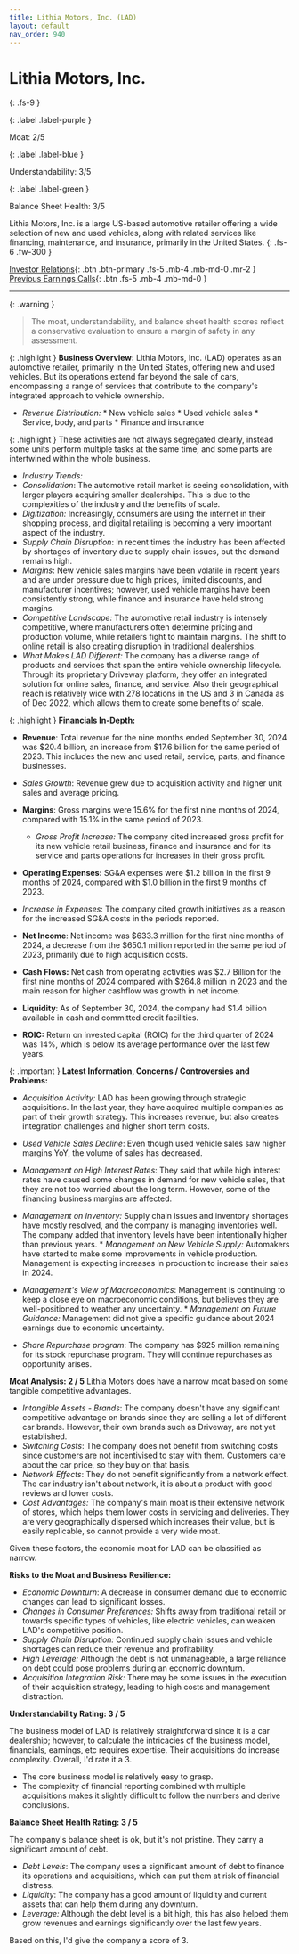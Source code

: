 ```yaml
---
title: Lithia Motors, Inc. (LAD)
layout: default
nav_order: 940
---
```


# Lithia Motors, Inc.
{: .fs-9 }

{: .label .label-purple }

Moat: 2/5

{: .label .label-blue }

Understandability: 3/5

{: .label .label-green }

Balance Sheet Health: 3/5

Lithia Motors, Inc. is a large US-based automotive retailer offering a wide selection of new and used vehicles, along with related services like financing, maintenance, and insurance, primarily in the United States.
{: .fs-6 .fw-300 }

[Investor Relations](https://www.google.com/search?q=LAD+investor+relations){: .btn .btn-primary .fs-5 .mb-4 .mb-md-0 .mr-2 }
[Previous Earnings Calls](https://discountingcashflows.com/company/LAD/transcripts/){: .btn .fs-5 .mb-4 .mb-md-0 }

---

{: .warning }
>The moat, understandability, and balance sheet health scores reflect a conservative evaluation to ensure a margin of safety in any assessment.



{: .highlight }
**Business Overview:**
Lithia Motors, Inc. (LAD) operates as an automotive retailer, primarily in the United States, offering new and used vehicles. But its operations extend far beyond the sale of cars, encompassing a range of services that contribute to the company's integrated approach to vehicle ownership.
   *   *Revenue Distribution:*
      *   New vehicle sales
      *   Used vehicle sales
      *   Service, body, and parts
      *   Finance and insurance

{: .highlight }
These activities are not always segregated clearly, instead some units perform multiple tasks at the same time, and some parts are intertwined within the whole business.

  *   *Industry Trends:*
   *   *Consolidation*: The automotive retail market is seeing consolidation, with larger players acquiring smaller dealerships. This is due to the complexities of the industry and the benefits of scale.
   *   *Digitization:* Increasingly, consumers are using the internet in their shopping process, and digital retailing is becoming a very important aspect of the industry.
   *   *Supply Chain Disruption*: In recent times the industry has been affected by shortages of inventory due to supply chain issues, but the demand remains high.
  *   *Margins*: New vehicle sales margins have been volatile in recent years and are under pressure due to high prices, limited discounts, and manufacturer incentives; however, used vehicle margins have been consistently strong, while finance and insurance have held strong margins.
  *   *Competitive Landscape:* The automotive retail industry is intensely competitive, where manufacturers often determine pricing and production volume, while retailers fight to maintain margins. The shift to online retail is also creating disruption in traditional dealerships.
  *   *What Makes LAD Different:* The company has a diverse range of products and services that span the entire vehicle ownership lifecycle. Through its proprietary Driveway platform, they offer an integrated solution for online sales, finance, and service. Also their geographical reach is relatively wide with 278 locations in the US and 3 in Canada as of Dec 2022, which allows them to create some benefits of scale.

{: .highlight }
**Financials In-Depth:**

* **Revenue**: Total revenue for the nine months ended September 30, 2024 was $20.4 billion, an increase from $17.6 billion for the same period of 2023. This includes the new and used retail, service, parts, and finance businesses.

 *   *Sales Growth*: Revenue grew due to acquisition activity and higher unit sales and average pricing.

*   **Margins**: Gross margins were 15.6% for the first nine months of 2024, compared with 15.1% in the same period of 2023.
    *  *Gross Profit Increase:*  The company cited increased gross profit for its new vehicle retail business, finance and insurance and for its service and parts operations for increases in their gross profit.
*  **Operating Expenses:** SG&A expenses were $1.2 billion in the first 9 months of 2024, compared with $1.0 billion in the first 9 months of 2023. 
  *   *Increase in Expenses*: The company cited growth initiatives as a reason for the increased SG&A costs in the periods reported.

*   **Net Income**: Net income was $633.3 million for the first nine months of 2024, a decrease from the $650.1 million reported in the same period of 2023, primarily due to high acquisition costs.

*   **Cash Flows:**  Net cash from operating activities was $2.7 Billion for the first nine months of 2024 compared with $264.8 million in 2023 and the main reason for higher cashflow was growth in net income.

*   **Liquidity**: As of September 30, 2024, the company had $1.4 billion available in cash and committed credit facilities.

* **ROIC:** Return on invested capital (ROIC) for the third quarter of 2024 was 14%, which is below its average performance over the last few years.

{: .important }
**Latest Information, Concerns / Controversies and Problems:**

*   *Acquisition Activity:* LAD has been growing through strategic acquisitions. In the last year, they have acquired multiple companies as part of their growth strategy. This increases revenue, but also creates integration challenges and higher short term costs.
   *   *Used Vehicle Sales Decline*: Even though used vehicle sales saw higher margins YoY, the volume of sales has decreased.

 *   *Management on High Interest Rates*: They said that while high interest rates have caused some changes in demand for new vehicle sales, that they are not too worried about the long term. However, some of the financing business margins are affected.
   *    *Management on Inventory:* Supply chain issues and inventory shortages have mostly resolved, and the company is managing inventories well. The company added that inventory levels have been intentionally higher than previous years.
     * *Management on New Vehicle Supply:* Automakers have started to make some improvements in vehicle production. Management is expecting increases in production to increase their sales in 2024.
   *   *Management's View of Macroeconomics*: Management is continuing to keep a close eye on macroeconomic conditions, but believes they are well-positioned to weather any uncertainty.
    *    *Management on Future Guidance:* Management did not give a specific guidance about 2024 earnings due to economic uncertainty.
*   *Share Repurchase program*: The company has $925 million remaining for its stock repurchase program. They will continue repurchases as opportunity arises.

**Moat Analysis: 2 / 5**
Lithia Motors does have a narrow moat based on some tangible competitive advantages.
 * *Intangible Assets - Brands*: The company doesn't have any significant competitive advantage on brands since they are selling a lot of different car brands. However, their own brands such as Driveway, are not yet established.
 * *Switching Costs*: The company does not benefit from switching costs since customers are not incentivised to stay with them. Customers care about the car price, so they buy on that basis.
 * *Network Effects*: They do not benefit significantly from a network effect. The car industry isn't about network, it is about a product with good reviews and lower costs.
 *  *Cost Advantages:* The company's main moat is their extensive network of stores, which helps them lower costs in servicing and deliveries. They are very geographically dispersed which increases their value, but is easily replicable, so cannot provide a very wide moat.

Given these factors, the economic moat for LAD can be classified as narrow.

**Risks to the Moat and Business Resilience:**
 *  *Economic Downturn*:  A decrease in consumer demand due to economic changes can lead to significant losses.
  *   *Changes in Consumer Preferences:* Shifts away from traditional retail or towards specific types of vehicles, like electric vehicles, can weaken LAD's competitive position.
  *   *Supply Chain Disruption:* Continued supply chain issues and vehicle shortages can reduce their revenue and profitability.
*  *High Leverage:* Although the debt is not unmanageable, a large reliance on debt could pose problems during an economic downturn.
*  *Acquisition Integration Risk:* There may be some issues in the execution of their acquisition strategy, leading to high costs and management distraction.

**Understandability Rating: 3 / 5**

The business model of LAD is relatively straightforward since it is a car dealership; however, to calculate the intricacies of the business model, financials, earnings, etc requires expertise. Their acquisitions do increase complexity. Overall, I'd rate it a 3.
 *    The core business model is relatively easy to grasp.
 *  The complexity of financial reporting combined with multiple acquisitions makes it slightly difficult to follow the numbers and derive conclusions.

**Balance Sheet Health Rating: 3 / 5**

The company's balance sheet is ok, but it's not pristine. They carry a significant amount of debt.
*   *Debt Levels*: The company uses a significant amount of debt to finance its operations and acquisitions, which can put them at risk of financial distress.
*   *Liquidity*: The company has a good amount of liquidity and current assets that can help them during any downturn.
*  *Leverage:* Although the debt level is a bit high, this has also helped them grow revenues and earnings significantly over the last few years.

Based on this, I'd give the company a score of 3.